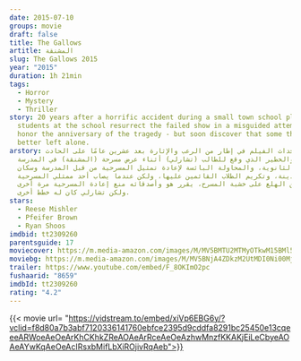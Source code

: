 ```yaml
---
date: 2015-07-10
groups: movie
draft: false
title: The Gallows
artitle: المشنقة
slug: The Gallows 2015
year: "2015"
duration: 1h 21min
tags:
  - Horror
  - Mystery
  - Thriller
story: 20 years after a horrific accident during a small town school play,
  students at the school resurrect the failed show in a misguided attempt to
  honor the anniversary of the tragedy - but soon discover that some things are
  better left alone.
arstory: تدور أحداث الفيلم في إطار من الرعب والإثارة بعد عشرين عامًا على الحادث
  الغريب والخطير الذي وقع للطالب (تشارلي) أثناء عرض مسرحة (المشنقة) في المدرسة
  الثانوية، والمحاولة البائسة لإعادة تمثيل المسرحية من قبل المدرسة وسكان
  المدينة، وتكريم الطلاب القائمين عليها، ولكن عندما يصاب أحد ممثلي المسرحية
  بحالة من الهلع على خشبة المسرح، يقرر هو وأصدقائه منع إعادة المسرحية مرة أخرى،
  ولكن تشارلي كان له خطط أخرى.
stars:
  - Reese Mishler
  - Pfeifer Brown
  - Ryan Shoos
imdbid: tt2309260
parentsguide: 17
moviecover: https://m.media-amazon.com/images/M/MV5BMTU2MTMyOTkwM15BMl5BanBnXkFtZTgwOTQzNjc3NTE@._V1_FMjpg_UY863_.jpg
moviebg: https://m.media-amazon.com/images/M/MV5BNjA4ZDkzM2UtMDI0Ni00Mjc1LThiYjEtNmQ3YzVjOTRlNzA5XkEyXkFqcGdeQXVyNjQ4ODE4MzQ@._V1_FMjpg_UX1143_.jpg
trailer: https://www.youtube.com/embed/F_8OKImO2pc
fushaarid: "8659"
imdbId: tt2309260
rating: "4.2"
---
```


{{< movie url= "https://vidstream.to/embed/xiVp6EBG6y/?vclid=f8d80a7b3abf7120336141760ebfce2395d9cddfa8291bc25450e13cqeeeARWoeAeOeArKhCKhkZReAOAeArRceAeOeAzhwMnzfKKAKjEiLeCbyeAOAeAYwKqAeOeAcIRsxbMifLbXiROjivRqAeb">}}
